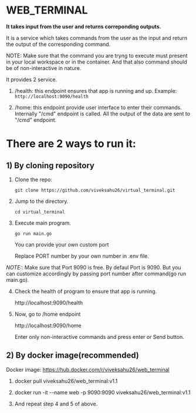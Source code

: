 # WEB_TERMINAL
**It takes input from the user and returns correponding outputs.**

It is a service which takes commands from the user as the input and return the output of the corresponding command. 

NOTE: Make sure that the command you are tryng to execute must present in your local workspace or in the container. And that also command should be of non-interactive in nature. 

It provides 2 service.

1) /health: this endpoint ensures that app is running and up.
Example: `http://localhost:9090/health`

2) /home: this endpoint provide user interface to enter their commands.
Internally "/cmd" endpoint is called. All the output of the data are sent to "/cmd" endpoint.

# There are 2 ways to run it:
## 1) By cloning repository

1) Clone the repo:
    
    `git clone https://github.com/viveksahu26/virtual_terminal.git`

2) Jump to the directory.

    `cd virtual_terminal`

3) Execute main program. 

    `go run main.go`
    
    You can provide your own custom port
    
     Replace PORT number by your own number in .env file.

*NOTE:*: Make sure that Port 9090 is free. By defaul Port is 9090. But you can customize accordingly by passing port number after command(go run main.go).

4) Check the health of program to ensure that app is running.

    http://localhost:9090/health

5) Now, go to /home endpoint

    http://localhost:9090/home

    Enter only non-interactive commands and press enter or Send button.

## 2) By docker image(recommended)
Docker image: https://hub.docker.com/r/viveksahu26/web_terminal

1) docker pull viveksahu26/web_terminal:v1.1

2) docker run -it --name web -p 9090:9090 viveksahu26/web_terminal:v1.1

3)  And repeat step 4 and 5 of above. 
